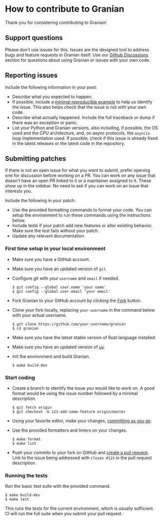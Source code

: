 # How to contribute to Granian

Thank you for considering contributing to Granian!

## Support questions

Please don't use issues for this. Issues are the designed tool to address bugs and feature requests in Granian itself. Use our [Github Discussions](https://github.com/emmett-framework/granian/discussions) section for questions about using Granian or issues with your own code.

## Reporting issues

Include the following information in your post:

- Describe what you expected to happen.
- If possible, include a [minimal reproducible example](https://stackoverflow.com/help/minimal-reproducible-example) to help us identify the issue. This also helps check that the issue is not with your own code.
- Describe what actually happened. Include the full traceback or dump if there was an exception or panic.
- List your Python and Granian versions, also including, if possible, the OS used and the CPU architecture, and, on async protocols, the `asyncio` loop implementation used. If possible, check if this issue is already fixed in the latest releases or the latest code in the repository.

## Submitting patches

If there is not an open issue for what you want to submit, prefer opening one for discussion before working on a PR. You can work on any issue that doesn't have an open PR linked to it or a maintainer assigned to it. These show up in the sidebar. No need to ask if you can work on an issue that interests you.

Include the following in your patch:

- Use the provided formatting commands to format your code. You can setup the environment to run these commands using the instructions below.
- Include tests if your patch add new features or alter existing behavior. Make sure the test fails without your patch.
- Update any relevant documentation.

### First time setup in your local environment

- Make sure you have a GitHub account.
- Make sure you have an updated version of `git`.
- Configure git with your `username` and `email` if needed.
    
      $ git config --global user.name 'your name'
      $ git config --global user.email 'your email'

- Fork Granian to your GitHub account by clicking the [Fork](https://github.com/emmett-framework/granian/fork) button.
- Clone your fork locally, replacing `your-username` in the command below with your actual username.

      $ git clone https://github.com/your-username/granian
      $ cd granian

- Make sure you have the latest stable version of Rust language installed.
- Make sure you have an updated version of [uv](https://github.com/astral-sh/uv).
- Init the environment and build Granian.

      $ make build-dev

### Start coding

- Create a branch to identify the issue you would like to work on. A good format would be using the issue number followed by a minimal description.

      $ git fetch origin
      $ git checkout -b 123-add-some-feature origin/master

- Using your favorite editor, make your changes, [committing as you go](https://afraid-to-commit.readthedocs.io/en/latest/git/commandlinegit.html#commit-your-changes).
- Use the provided formatters and linters on your changes.

      $ make format
      $ make lint

- Push your commits to your fork on GitHub and [create a pull request](https://docs.github.com/en/github/collaborating-with-issues-and-pull-requests/creating-a-pull-request). Link to the issue being addressed with `closes #123` in the pull request description.

### Running the tests

Run the basic test suite with the provided command.

    $ make build-dev
    $ make test

This runs the tests for the current environment, which is usually sufficient. CI will run the full suite when you submit your pull request.
